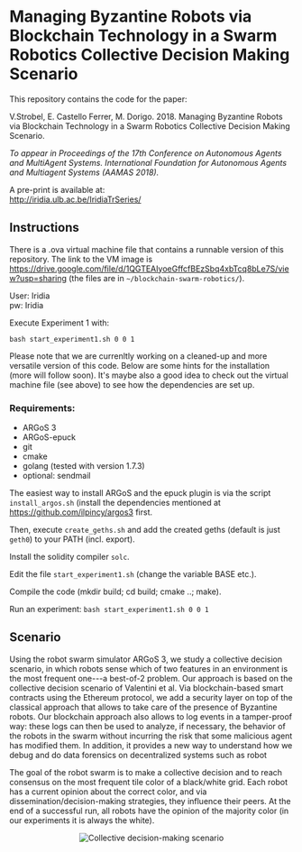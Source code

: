 # Managing Byzantine Robots via Blockchain Technology in a Swarm Robotics Collective Decision Making Scenario


This repository contains the code for the paper:

V.Strobel, E. Castello Ferrer, M. Dorigo. 2018.
Managing Byzantine Robots via Blockchain Technology in a Swarm Robotics Collective Decision Making Scenario.

*To appear in Proceedings of the 17th Conference on Autonomous Agents and MultiAgent Systems. International Foundation for Autonomous Agents and Multiagent Systems (AAMAS 2018).*

A pre-print is available at:  
http://iridia.ulb.ac.be/IridiaTrSeries/

## Instructions

There is a .ova virtual machine file that contains a runnable version of this repository.
The link to the VM image is https://drive.google.com/file/d/1QGTEAIyoeGffcfBEzSbq4xbTcq8bLe7S/view?usp=sharing (the files are in `~/blockchain-swarm-robotics/`).

User: Iridia  
pw: Iridia

Execute Experiment 1 with:

`bash start_experiment1.sh 0 0 1`

Please note that we are currenltly working on a cleaned-up and more versatile version of this code. 
Below are some hints for the installation (more will follow soon). It's maybe also a good idea to check out the virtual machine file (see above) to see how the dependencies are set up.

### Requirements:
- ARGoS 3
- ARGoS-epuck
- git
- cmake
- golang (tested with version 1.7.3)
- optional: sendmail

The easiest way to install ARGoS and the epuck plugin is via the
script `install_argos.sh` (install the dependencies mentioned at https://github.com/ilpincy/argos3 first.

Then, execute `create_geths.sh` and add the created geths (default is
just `geth0`) to your PATH (incl. export).

Install the solidity compiler `solc`.

Edit the file `start_experiment1.sh` (change the variable BASE etc.).

Compile the code (mkdir build; cd build; cmake ..; make).

Run an experiment: `bash start_experiment1.sh 0 0 1`


## Scenario

Using the robot swarm simulator ARGoS 3, we study a collective
decision scenario, in which robots sense which of two features in an
environment is the most frequent one---a best-of-2 problem. Our
approach is based on the collective decision scenario of Valentini et
al. Via blockchain-based smart contracts using the Ethereum protocol,
we add a security layer on top of the classical approach that allows
to take care of the presence of Byzantine robots. Our blockchain
approach also allows to log events in a tamper-proof way: these logs
can then be used to analyze, if necessary, the behavior of the robots
in the swarm without incurring the risk that some malicious agent has
modified them. In addition, it provides a new way to understand how we
debug and do data forensics on decentralized systems such as robot

The goal of the robot swarm is to make a collective decision and to
reach consensus on the most frequent tile color of a black/white
grid. Each robot has a current opinion about the correct color, and
via dissemination/decision-making strategies, they influence their
peers. At the end of a successful run, all robots have the opinion of
the majority color (in our experiments it is always the white).

<p align="center">
<img src="https://github.com/Pold87/blockchain-swarm-robotics/blob/master/img/environment.png" alt="Collective decision-making scenario"/>
</p>



